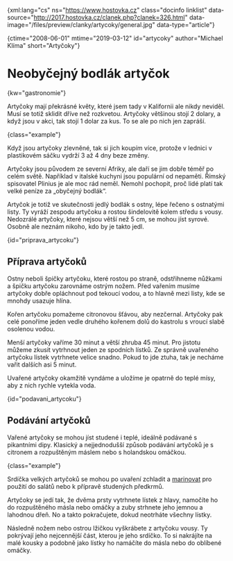 
{xml:lang="cs" ns="https://www.hostovka.cz" class="docinfo linklist" data-source="http://2017.hostovka.cz/clanek.php?clanek=326.html" data-image="/files/preview/clanky/artycoky/general.jpg" data-type="article"}

{ctime="2008-06-01" mtime="2019-03-12" id="artycoky" author="Michael Klíma" short="Artyčoky"}

# Neobyčejný bodlák artyčok

<!-- generated attribute kw by user_udpatekw.sh on 2020-04-25, do not edit -->

{kw="gastronomie"}

Artyčoky mají překrásné květy, které jsem tady v Kalifornii ale nikdy neviděl. Musí se totiž sklidit dříve než rozkvetou. Artyčoky většinou stojí 2 dolary, a když jsou v akci, tak stojí 1 dolar za kus. To se ale po nich jen zapráší.

{class="example"}

Když jsou artyčoky zlevněné, tak si jich koupím více, protože v lednici v plastikovém sáčku vydrží 3 až 4 dny beze změny.

Artyčoky jsou původem ze severní Afriky, ale daří se jim dobře téměř po celém světě. Například v italské kuchyni jsou populární od nepaměti. Římský spisovatel Plinius je ale moc rád neměl. Nemohl pochopit, proč lidé platí tak velké peníze za „obyčejný bodlák“.

Artyčok je totiž ve skutečnosti jedlý bodlák s ostny, lépe řečeno s ostnatými listy. Ty vyráží zespodu artyčoku a rostou šindelovitě kolem středu s vousy. Nedozrálé artyčoky, které nejsou větší než 5 cm, se mohou jíst syrové. Osobně ale neznám nikoho, kdo by je takto jedl.

{id="priprava_artycoku"}

## Příprava artyčoků

Ostny neboli špičky artyčoku, které rostou po straně, odstřihneme nůžkami a špičku artyčoku zarovnáme ostrým nožem. Před vařením musíme artyčoky dobře opláchnout pod tekoucí vodou, a to hlavně mezi listy, kde se mnohdy usazuje hlína.

Kořen artyčoku pomažeme citronovou šťávou, aby nezčernal. Artyčoky pak celé ponoříme jeden vedle druhého kořenem dolů do kastrolu s vroucí slabě osolenou vodou.

Menší artyčoky vaříme 30 minut a větší zhruba 45 minut. Pro jistotu můžeme zkusit vytrhnout jeden ze spodních lístků. Ze správně uvařeného artyčoku lístek vytrhnete velice snadno. Pokud to jde ztuha, tak je necháme vařit dalších asi 5 minut.

Uvařené artyčoky okamžitě vyndáme a uložíme je opatrně do teplé mísy, aby z nich rychle vytekla voda.

{id="podavani_artycoku"}

## Podávání artyčoků

Vařené artyčoky se mohou jíst studené i teplé, ideálně podávané s pikantními dipy. Klasický a nejjednodušší způsob podávání artyčoků je s citronem a rozpuštěným máslem nebo s holandskou omáčkou.

{class="example"}

Srdíčka velkých artyčoků se mohou po uvaření zchladit a [marinovat][1] pro použití do salátů nebo k přípravě studených předkrmů.

Artyčoky se jedí tak, že dvěma prsty vytrhnete lístek z hlavy, namočíte ho do rozpuštěného másla nebo omáčky a zuby strhnete jeho jemnou a lahodnou dřeň. No a takto pokračujete, dokud neotrháte všechny lístky.

Následně nožem nebo ostrou lžičkou vyškrábete z artyčoku vousy. Ty pokrývají jeho nejcennější část, kterou je jeho srdíčko. To si nakrájíte na malé kousky a podobně jako lístky ho namáčíte do másla nebo do oblíbené omáčky.

 [1]: /duseni#marinada

